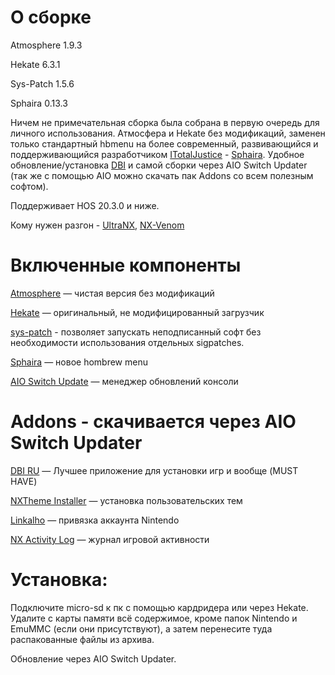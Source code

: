 
# О сборке

Atmosphere 1.9.3

Hekate 6.3.1

Sys-Patch 1.5.6

Sphaira 0.13.3

Ничем не примечательная сборка была собрана в первую очередь для личного использования. Атмосфера и Hekate без модификаций, заменен только стандартный hbmenu на более современный, развивающийся и поддерживающийся разработчиком [ITotalJustice](https://github.com/ITotalJustice) - [Sphaira](https://github.com/ITotalJustice/sphaira). Удобное обновление/установка [DBI](https://4pda.to/forum/index.php?showtopic=939714&st=1100#entry86288632) и самой сборки через AIO Switch Updater (так же с помощью AIO можно скачать пак Addons со всем полезным софтом).

Поддерживает HOS 20.3.0 и ниже.

Кому нужен разгон - [UltraNX](https://github.com/Ultra-NX/UltraNX), [NX-Venom](https://github.com/CatcherITGF/NX-Venom)

#  Включенные компоненты
[Atmosphere](https://github.com/Atmosphere-NX/Atmosphere) — чистая версия без модификаций

[Hekate](https://github.com/ctcaer/hekate/releases) — оригинальный, не модифицированный загрузчик

[sys-patch](https://github.com/impeeza/sys-patch) - позволяет запускать неподписанный софт без необходимости использования отдельных sigpatches.

[Sphaira](https://github.com/ITotalJustice/sphaira) — новое hombrew menu

[AIO Switch Update](https://github.com/HamletDuFromage/aio-switch-updater) — менеджер обновлений консоли

# Addons - скачивается через AIO Switch Updater

[DBI RU](https://4pda.to/forum/index.php?showtopic=939714&st=1100#entry86288632) — Лучшее приложение для установки игр и вообще (MUST HAVE)

[NXTheme Installer](https://github.com/exelix11/SwitchThemeInjector) — установка пользовательских тем

[Linkalho](https://gbatemp.net/download/linkalho.38822/) — привязка аккаунта Nintendo

[NX Activity Log](https://github.com/zdm65477730/NX-Activity-Log) — журнал игровой активности

# Установка: 
Подключите micro-sd к пк с помощью кардридера или через Hekate. Удалите с карты памяти всё содержимое, кроме папок Nintendo и EmuMMC (если они присутствуют), а затем перенесите туда распакованные файлы из архива.

Обновление через AIO Switch Updater.

